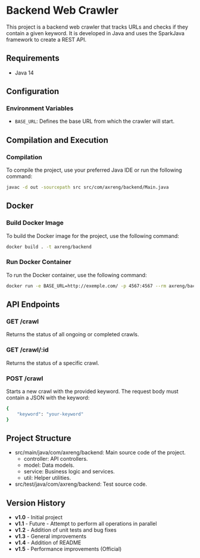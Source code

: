 # Backend Web Crawler

This project is a backend web crawler that tracks URLs and checks if they contain a given keyword. It is developed in Java and uses the SparkJava framework to create a REST API.

## Requirements

- Java 14

## Configuration

### Environment Variables

- `BASE_URL`: Defines the base URL from which the crawler will start.

## Compilation and Execution

### Compilation

To compile the project, use your preferred Java IDE or run the following command:

```bash
javac -d out -sourcepath src src/com/axreng/backend/Main.java
```

## Docker
### Build Docker Image
To build the Docker image for the project, use the following command:

```bash
docker build . -t axreng/backend
```

### Run Docker Container
To run the Docker container, use the following command:

```bash
docker run -e BASE_URL=http://exemple.com/ -p 4567:4567 --rm axreng/backend
```
## API Endpoints

### GET /crawl
Returns the status of all ongoing or completed crawls.

### GET /crawl/:id
Returns the status of a specific crawl.

### POST /crawl
Starts a new crawl with the provided keyword. The request body must contain a JSON with the keyword:

```bash
{
    "keyword": "your-keyword"
}
```

## Project Structure
* src/main/java/com/axreng/backend: Main source code of the project.
  * controller: API controllers.
  * model: Data models.
  * service: Business logic and services.
  * util: Helper utilities.
* src/test/java/com/axreng/backend: Test source code.

## Version History

- **v1.0** - Initial project
- **v1.1** - Future - Attempt to perform all operations in parallel
- **v1.2** - Addition of unit tests and bug fixes
- **v1.3** - General improvements
- **v1.4** - Addition of README
- **v1.5** - Performance improvements (Official)